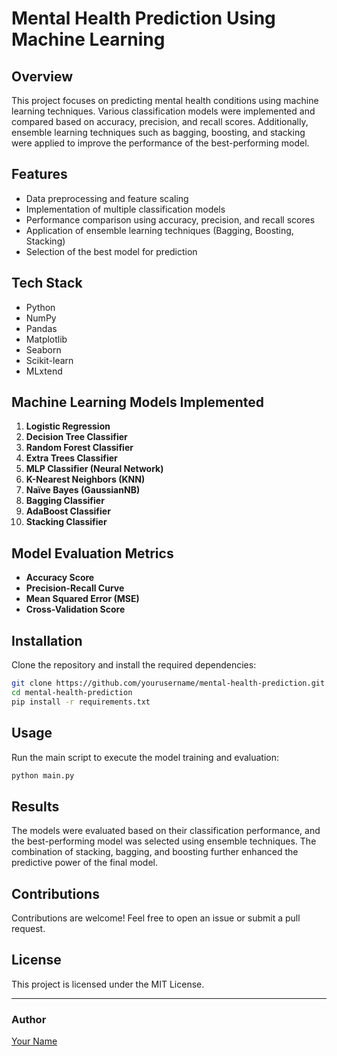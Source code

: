 # Mental Health Prediction Using Machine Learning

## Overview
This project focuses on predicting mental health conditions using machine learning techniques. Various classification models were implemented and compared based on accuracy, precision, and recall scores. Additionally, ensemble learning techniques such as bagging, boosting, and stacking were applied to improve the performance of the best-performing model.

## Features
- Data preprocessing and feature scaling
- Implementation of multiple classification models
- Performance comparison using accuracy, precision, and recall scores
- Application of ensemble learning techniques (Bagging, Boosting, Stacking)
- Selection of the best model for prediction

## Tech Stack
- Python
- NumPy
- Pandas
- Matplotlib
- Seaborn
- Scikit-learn
- MLxtend

## Machine Learning Models Implemented
1. **Logistic Regression**
2. **Decision Tree Classifier**
3. **Random Forest Classifier**
4. **Extra Trees Classifier**
5. **MLP Classifier (Neural Network)**
6. **K-Nearest Neighbors (KNN)**
7. **Naïve Bayes (GaussianNB)**
8. **Bagging Classifier**
9. **AdaBoost Classifier**
10. **Stacking Classifier**

## Model Evaluation Metrics
- **Accuracy Score**
- **Precision-Recall Curve**
- **Mean Squared Error (MSE)**
- **Cross-Validation Score**

## Installation
Clone the repository and install the required dependencies:
```bash
git clone https://github.com/yourusername/mental-health-prediction.git
cd mental-health-prediction
pip install -r requirements.txt
```

## Usage
Run the main script to execute the model training and evaluation:
```bash
python main.py
```

## Results
The models were evaluated based on their classification performance, and the best-performing model was selected using ensemble techniques. The combination of stacking, bagging, and boosting further enhanced the predictive power of the final model.

## Contributions
Contributions are welcome! Feel free to open an issue or submit a pull request.

## License
This project is licensed under the MIT License.

---

### Author
[Your Name](https://github.com/yourusername)

